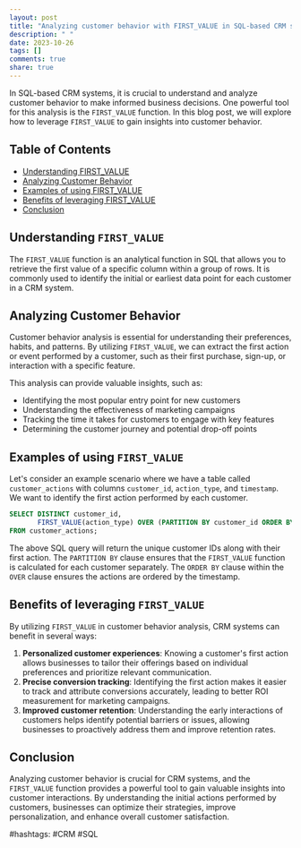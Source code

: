 ```yaml
---
layout: post
title: "Analyzing customer behavior with FIRST_VALUE in SQL-based CRM systems"
description: " "
date: 2023-10-26
tags: []
comments: true
share: true
---
```


In SQL-based CRM systems, it is crucial to understand and analyze customer behavior to make informed business decisions. One powerful tool for this analysis is the `FIRST_VALUE` function. In this blog post, we will explore how to leverage `FIRST_VALUE` to gain insights into customer behavior.

## Table of Contents
- [Understanding FIRST_VALUE](#understanding-first_value)
- [Analyzing Customer Behavior](#analyzing-customer-behavior)
- [Examples of using FIRST_VALUE](#examples-of-using-first_value)
- [Benefits of leveraging FIRST_VALUE](#benefits-of-leveraging-first_value)
- [Conclusion](#conclusion)

## Understanding `FIRST_VALUE`

The `FIRST_VALUE` function is an analytical function in SQL that allows you to retrieve the first value of a specific column within a group of rows. It is commonly used to identify the initial or earliest data point for each customer in a CRM system.

## Analyzing Customer Behavior

Customer behavior analysis is essential for understanding their preferences, habits, and patterns. By utilizing `FIRST_VALUE`, we can extract the first action or event performed by a customer, such as their first purchase, sign-up, or interaction with a specific feature.

This analysis can provide valuable insights, such as:
- Identifying the most popular entry point for new customers
- Understanding the effectiveness of marketing campaigns
- Tracking the time it takes for customers to engage with key features
- Determining the customer journey and potential drop-off points

## Examples of using `FIRST_VALUE`

Let's consider an example scenario where we have a table called `customer_actions` with columns `customer_id`, `action_type`, and `timestamp`. We want to identify the first action performed by each customer.

```sql
SELECT DISTINCT customer_id,
       FIRST_VALUE(action_type) OVER (PARTITION BY customer_id ORDER BY timestamp) AS first_action
FROM customer_actions;
```

The above SQL query will return the unique customer IDs along with their first action. The `PARTITION BY` clause ensures that the `FIRST_VALUE` function is calculated for each customer separately. The `ORDER BY` clause within the `OVER` clause ensures the actions are ordered by the timestamp.

## Benefits of leveraging `FIRST_VALUE`

By utilizing `FIRST_VALUE` in customer behavior analysis, CRM systems can benefit in several ways:

1. **Personalized customer experiences**: Knowing a customer's first action allows businesses to tailor their offerings based on individual preferences and prioritize relevant communication.
2. **Precise conversion tracking**: Identifying the first action makes it easier to track and attribute conversions accurately, leading to better ROI measurement for marketing campaigns.
3. **Improved customer retention**: Understanding the early interactions of customers helps identify potential barriers or issues, allowing businesses to proactively address them and improve retention rates.

## Conclusion

Analyzing customer behavior is crucial for CRM systems, and the `FIRST_VALUE` function provides a powerful tool to gain valuable insights into customer interactions. By understanding the initial actions performed by customers, businesses can optimize their strategies, improve personalization, and enhance overall customer satisfaction.

#hashtags: #CRM #SQL